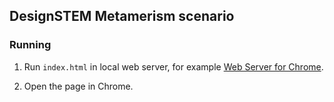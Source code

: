 ## DesignSTEM Metamerism scenario

### Running

1. Run `index.html` in local web server, for example [Web Server for Chrome](https://chrome.google.com/webstore/detail/web-server-for-chrome/ofhbbkphhbklhfoeikjpcbhemlocgigb?hl=en).

2. Open the page in Chrome.


